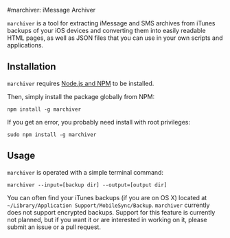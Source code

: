#marchiver: iMessage Archiver

`marchiver` is a tool for extracting iMessage and SMS archives from iTunes backups of your iOS devices and converting them into easily readable HTML pages, as well as JSON files that you can use in your own scripts and applications.

## Installation
`marchiver` requires [Node.js and NPM](https://nodejs.org/) to be installed.

Then, simply install the package globally from NPM:

	npm install -g marchiver

If you get an error, you probably need install with root privileges:

	sudo npm install -g marchiver

## Usage

`marchiver` is operated with a simple terminal command:

	marchiver --input=[backup dir] --output=[output dir]

You can often find your iTunes backups (if you are on OS X) located at `~/Library/Application Support/MobileSync/Backup`.  `marchiver` currently does not support encrypted backups.  Support for this feature is currently not planned, but if you want it or are interested in working on it, please submit an issue or a pull request.